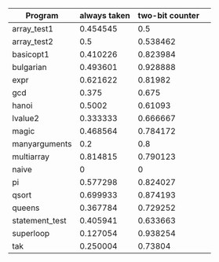 | Program        | always taken | two-bit counter |      |
| -------------- | ------------ | --------------- | ---- |
| array_test1    | 0.454545     | 0.5             |      |
| array_test2    | 0.5          | 0.538462        |      |
| basicopt1      | 0.410226     | 0.823984        |      |
| bulgarian      | 0.493601     | 0.928888        |      |
| expr           | 0.621622     | 0.81982         |      |
| gcd            | 0.375        | 0.675           |      |
| hanoi          | 0.5002       | 0.61093         |      |
| lvalue2        | 0.333333     | 0.666667        |      |
| magic          | 0.468564     | 0.784172        |      |
| manyarguments  | 0.2          | 0.8             |      |
| multiarray     | 0.814815     | 0.790123        |      |
| naive          | 0            | 0               |      |
| pi             | 0.577298     | 0.824027        |      |
| qsort          | 0.699933     | 0.874193        |      |
| queens         | 0.367784     | 0.729252        |      |
| statement_test | 0.405941     | 0.633663        |      |
| superloop      | 0.127054     | 0.938254        |      |
| tak            | 0.250004     | 0.73804         |      |



